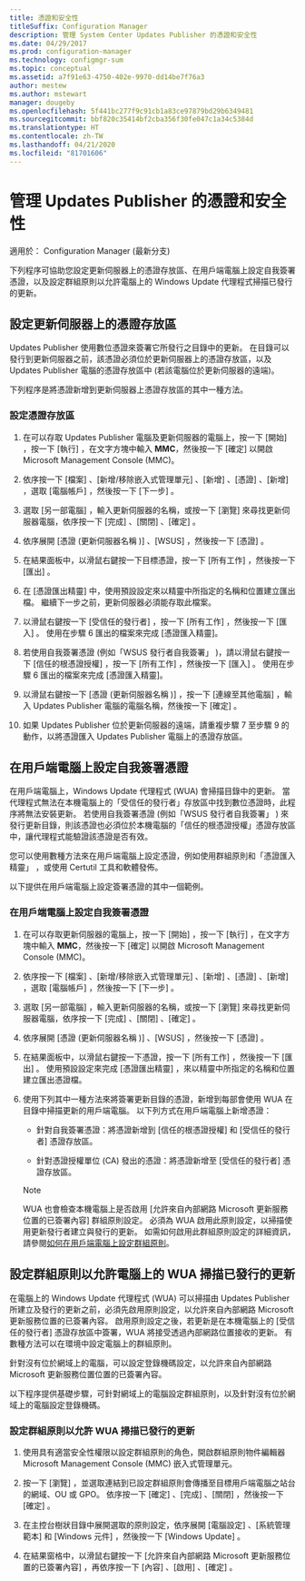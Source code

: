 ```yaml
---
title: 憑證和安全性
titleSuffix: Configuration Manager
description: 管理 System Center Updates Publisher 的憑證和安全性
ms.date: 04/29/2017
ms.prod: configuration-manager
ms.technology: configmgr-sum
ms.topic: conceptual
ms.assetid: a7f91e63-4750-402e-9970-dd14be7f76a3
author: mestew
ms.author: mstewart
manager: dougeby
ms.openlocfilehash: 5f441bc277f9c91cb1a83ce97879bd29b6349481
ms.sourcegitcommit: bbf820c35414bf2cba356f30fe047c1a34c5384d
ms.translationtype: HT
ms.contentlocale: zh-TW
ms.lasthandoff: 04/21/2020
ms.locfileid: "81701606"
---
```

# <a name="manage-certificates-and-security-for-updates-publisher"></a>管理 Updates Publisher 的憑證和安全性

適用於：  Configuration Manager (最新分支)

下列程序可協助您設定更新伺服器上的憑證存放區、在用戶端電腦上設定自我簽署憑證，以及設定群組原則以允許電腦上的 Windows Update 代理程式掃描已發行的更新。

## <a name="configure-the-certificate-store-on-the-update-server"></a>設定更新伺服器上的憑證存放區
 Updates Publisher 使用數位憑證來簽署它所發行之目錄中的更新。 在目錄可以發行到更新伺服器之前，該憑證必須位於更新伺服器上的憑證存放區，以及 Updates Publisher 電腦的憑證存放區中 (若該電腦位於更新伺服器的遠端)。

下列程序是將憑證新增到更新伺服器上憑證存放區的其中一種方法。

### <a name="to-configure-the-certificate-store"></a>設定憑證存放區
1.  在可以存取 Updates Publisher 電腦及更新伺服器的電腦上，按一下 [開始]  ，按一下 [執行]  ，在文字方塊中輸入 **MMC**，然後按一下 [確定]  以開啟 Microsoft Management Console (MMC)。

2.  依序按一下 [檔案]  、[新增/移除嵌入式管理單元]  、[新增]  、[憑證]  、[新增]  ，選取 [電腦帳戶]  ，然後按一下 [下一步]  。

3.  選取 [另一部電腦]  ，輸入更新伺服器的名稱，或按一下 [瀏覽]  來尋找更新伺服器電腦，依序按一下 [完成]  、[關閉]  、[確定]  。

4.  依序展開 [憑證 (更新伺服器名稱  )]  、[WSUS]  ，然後按一下 [憑證]  。

5.  在結果面板中，以滑鼠右鍵按一下目標憑證，按一下 [所有工作]  ，然後按一下 [匯出]  。

6.  在 [憑證匯出精靈] 中，使用預設設定來以精靈中所指定的名稱和位置建立匯出檔。 繼續下一步之前，更新伺服器必須能存取此檔案。

7.  以滑鼠右鍵按一下 [受信任的發行者]  ，按一下 [所有工作]  ，然後按一下 [匯入]  。 使用在步驟 6 匯出的檔案來完成 [憑證匯入精靈]。

8.  若使用自我簽署憑證 (例如「WSUS 發行者自我簽署」  )，請以滑鼠右鍵按一下 [信任的根憑證授權]  ，按一下 [所有工作]  ，然後按一下 [匯入]  。 使用在步驟 6 匯出的檔案來完成 [憑證匯入精靈]。

9.  以滑鼠右鍵按一下 [憑證 (更新伺服器名稱  )]  ，按一下 [連線至其他電腦]  ，輸入 Updates Publisher 電腦的電腦名稱，然後按一下 [確定]  。

10. 如果 Updates Publisher 位於更新伺服器的遠端，請重複步驟 7 至步驟 9 的動作，以將憑證匯入 Updates Publisher 電腦上的憑證存放區。



## <a name="configure-a-self-signing-certificate-on-client-computers"></a>在用戶端電腦上設定自我簽署憑證
在用戶端電腦上，Windows Update 代理程式 (WUA) 會掃描目錄中的更新。 當代理程式無法在本機電腦上的「受信任的發行者」存放區中找到數位憑證時，此程序將無法安裝更新。 若使用自我簽署憑證 (例如「WSUS 發行者自我簽署」  ) 來發行更新目錄，則該憑證也必須位於本機電腦的「信任的根憑證授權」憑證存放區中，讓代理程式能驗證該憑證是否有效。

您可以使用數種方法來在用戶端電腦上設定憑證，例如使用群組原則和「憑證匯入精靈」  ，或使用 Certutil 工具和軟體發佈。

以下提供在用戶端電腦上設定簽署憑證的其中一個範例。

### <a name="to-configure-a-self-signing-certificate-on-client-computers"></a>在用戶端電腦上設定自我簽署憑證
1. 在可以存取更新伺服器的電腦上，按一下 [開始]  ，按一下 [執行]  ，在文字方塊中輸入 **MMC**，然後按一下 [確定]  以開啟 Microsoft Management Console (MMC)。

2. 依序按一下 [檔案]  、[新增/移除嵌入式管理單元]  、[新增]  、[憑證]  、[新增]  ，選取 [電腦帳戶]  ，然後按一下 [下一步]  。

3. 選取 [另一部電腦]  ，輸入更新伺服器的名稱，或按一下 [瀏覽]  來尋找更新伺服器電腦，依序按一下 [完成]  、[關閉]  、[確定]  。

4. 依序展開 [憑證 (更新伺服器名稱  )]  、[WSUS]  ，然後按一下 [憑證]  。

5. 在結果面板中，以滑鼠右鍵按一下憑證，按一下 [所有工作]  ，然後按一下 [匯出]  。 使用預設設定來完成 [憑證匯出精靈]  ，來以精靈中所指定的名稱和位置建立匯出憑證檔。

6. 使用下列其中一種方法來將簽署更新目錄的憑證，新增到每部會使用 WUA 在目錄中掃描更新的用戶端電腦。 以下列方式在用戶端電腦上新增憑證：

   -   針對自我簽署憑證：將憑證新增到 [信任的根憑證授權]  和 [受信任的發行者]  憑證存放區。

   -   針對憑證授權單位 (CA) 發出的憑證：將憑證新增至 [受信任的發行者]  憑證存放區。

   > [!NOTE]
   > WUA 也會檢查本機電腦上是否啟用 [允許來自內部網路 Microsoft 更新服務位置的已簽署內容]  群組原則設定。 必須為 WUA 啟用此原則設定，以掃描使用更新發行者建立與發行的更新。 如需如何啟用此群組原則設定的詳細資訊，請參閱[如何在用戶端電腦上設定群組原則](https://docs.microsoft.com/previous-versions/bb530967(v=technet.10))。



## <a name="configuring-group-policy-to-allow-wuaon-computers-to-scan-for-published-updates"></a>設定群組原則以允許電腦上的 WUA 掃描已發行的更新
在電腦上的 Windows Update 代理程式 (WUA) 可以掃描由 Updates Publisher 所建立及發行的更新之前，必須先啟用原則設定，以允許來自內部網路 Microsoft 更新服務位置的已簽署內容。 啟用原則設定之後，若更新是在本機電腦上的 [受信任的發行者]  憑證存放區中簽署，WUA 將接受透過內部網路位置接收的更新。 有數種方法可以在環境中設定電腦上的群組原則。

針對沒有位於網域上的電腦，可以設定登錄機碼設定，以允許來自內部網路 Microsoft 更新服務位置位置的已簽署內容。

以下程序提供基礎步驟，可針對網域上的電腦設定群組原則，以及針對沒有位於網域上的電腦設定登錄機碼。

### <a name="to-configure-group-policy-to-allow-wua-to-scan-for-published-updates"></a>設定群組原則以允許 WUA 掃描已發行的更新
1.  使用具有適當安全性權限以設定群組原則的角色，開啟群組原則物件編輯器 Microsoft Management Console (MMC) 嵌入式管理單元。

2.  按一下 [瀏覽]  ，並選取連結到已設定群組原則會傳播至目標用戶端電腦之站台的網域、OU 或 GPO。 依序按一下 [確定]  、[完成]  、[關閉]  ，然後按一下 [確定]  。

3.  在主控台樹狀目錄中展開選取的原則設定，依序展開 [電腦設定]  、[系統管理範本]  和 [Windows 元件]  ，然後按一下 [Windows Update]  。

4.  在結果窗格中，以滑鼠右鍵按一下 [允許來自內部網路 Microsoft 更新服務位置的已簽署內容]  ，再依序按一下 [內容]  、[啟用]  、[確定]  。
